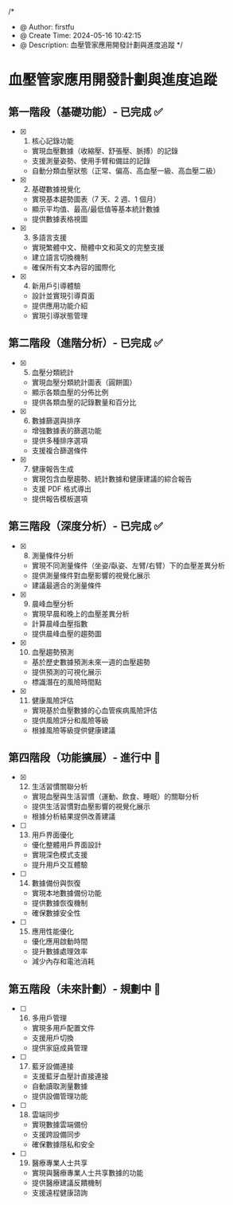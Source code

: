 /\*

- @ Author: firstfu
- @ Create Time: 2024-05-16 10:42:15
- @ Description: 血壓管家應用開發計劃與進度追蹤
  \*/

# 血壓管家應用開發計劃與進度追蹤

## 第一階段（基礎功能）- 已完成 ✅

- [x] 1. 核心記錄功能

  - 實現血壓數據（收縮壓、舒張壓、脈搏）的記錄
  - 支援測量姿勢、使用手臂和備註的記錄
  - 自動分類血壓狀態（正常、偏高、高血壓一級、高血壓二級）

- [x] 2. 基礎數據視覺化

  - 實現基本趨勢圖表（7 天、2 週、1 個月）
  - 顯示平均值、最高/最低值等基本統計數據
  - 提供數據表格視圖

- [x] 3. 多語言支援

  - 實現繁體中文、簡體中文和英文的完整支援
  - 建立語言切換機制
  - 確保所有文本內容的國際化

- [x] 4. 新用戶引導體驗
  - 設計並實現引導頁面
  - 提供應用功能介紹
  - 實現引導狀態管理

## 第二階段（進階分析）- 已完成 ✅

- [x] 5. 血壓分類統計

  - 實現血壓分類統計圖表（圓餅圖）
  - 顯示各類血壓的分佈比例
  - 提供各類血壓的記錄數量和百分比

- [x] 6. 數據篩選與排序

  - 增強數據表的篩選功能
  - 提供多種排序選項
  - 支援複合篩選條件

- [x] 7. 健康報告生成
  - 實現包含血壓趨勢、統計數據和健康建議的綜合報告
  - 支援 PDF 格式導出
  - 提供報告模板選項

## 第三階段（深度分析）- 已完成 ✅

- [x] 8. 測量條件分析

  - 實現不同測量條件（坐姿/臥姿、左臂/右臂）下的血壓差異分析
  - 提供測量條件對血壓影響的視覺化展示
  - 建議最適合的測量條件

- [x] 9. 晨峰血壓分析

  - 實現早晨和晚上的血壓差異分析
  - 計算晨峰血壓指數
  - 提供晨峰血壓的趨勢圖

- [x] 10. 血壓趨勢預測

  - 基於歷史數據預測未來一週的血壓趨勢
  - 提供預測的可視化展示
  - 標識潛在的風險時間點

- [x] 11. 健康風險評估
  - 實現基於血壓數據的心血管疾病風險評估
  - 提供風險評分和風險等級
  - 根據風險等級提供健康建議

## 第四階段（功能擴展）- 進行中 🔄

- [x] 12. 生活習慣關聯分析

  - 實現血壓與生活習慣（運動、飲食、睡眠）的關聯分析
  - 提供生活習慣對血壓影響的視覺化展示
  - 根據分析結果提供改善建議

- [ ] 13. 用戶界面優化

  - 優化整體用戶界面設計
  - 實現深色模式支援
  - 提升用戶交互體驗

- [ ] 14. 數據備份與恢復

  - 實現本地數據備份功能
  - 提供數據恢復機制
  - 確保數據安全性

- [ ] 15. 應用性能優化
  - 優化應用啟動時間
  - 提升數據處理效率
  - 減少內存和電池消耗

## 第五階段（未來計劃）- 規劃中 📝

- [ ] 16. 多用戶管理

  - 實現多用戶配置文件
  - 支援用戶切換
  - 提供家庭成員管理

- [ ] 17. 藍牙設備連接

  - 支援藍牙血壓計直接連接
  - 自動讀取測量數據
  - 提供設備管理功能

- [ ] 18. 雲端同步

  - 實現數據雲端備份
  - 支援跨設備同步
  - 確保數據隱私和安全

- [ ] 19. 醫療專業人士共享
  - 實現與醫療專業人士共享數據的功能
  - 提供醫療建議反饋機制
  - 支援遠程健康諮詢

